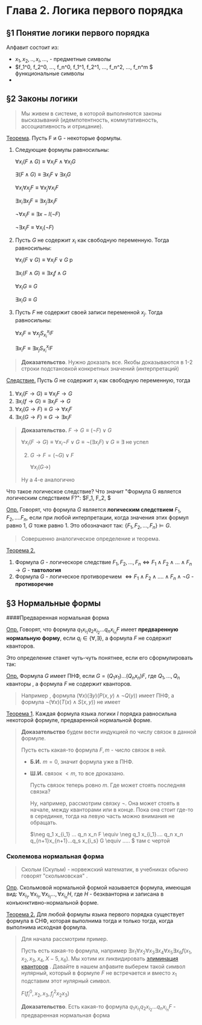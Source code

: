 # Глава 2. Логика первого порядка 

## §1 Понятие логики первого порядка

Алфавит состоит из: 

- $x_1, x_2, .., x_i, ...,$  - предметные символы
- $f_1^0, f_2^0, ..., f_n^0, f_1^1, f_2^1, ..., f_n^2, ..., f_n^m $ функциональные символы
- ​

## §2 Законы логики

> Мы живем в системе, в которой выполняются законы высказываний (идемпотентность, коммутативность, ассоциативность и отрицание).

<u>Теорема</u>. Пусть F и G - некоторые формулы. 

1. Следующие формулы равносильны:

   $\forall x_i (F \land G) \equiv \forall x_i F \land \forall x_i G$

   $\exists (F \land G) \equiv \exists x_i F \lor \exists x_i G$

   $\forall x_i \forall x_j F \equiv \forall x_j \forall x_i F$

   $\exists x_i \exists x_j F \equiv \exists x_j \exists x_i F$

   $\neg \forall x_i F \equiv \exists x-I(\neg F)$

   $\neg \exists x_i F \equiv \forall x_i (\neg F)$

2. Пусть $G$ не содержит $x_i$ как свободную переменную. Тогда равносильны:

   $\forall x_i (F \lor G) \equiv \forall x_i  F \lor G$ р

   $\exists x_i(F \land G) \equiv \exists x_i f \land G$

   $\forall x_i G \equiv G$

   $\exists x_i G \equiv G$

3. Пусть $F$ не содержит своей записи переменной $x_j$. Тогда равносильны:

   $\forall x_i F \equiv \forall x_j S_{x_i}^{x_j} F$

   $\exists x_i F \equiv \exists x_j S_{x_i}^{x_j} F$

> **Доказательство**. Нужно доказать все. Якобы доказываются в 1-2 строки подстановкой конкретных значений (интерпретаций)

<u>Следствие.</u> Пусть $G$ не содержит $x_i$ как свободную переменную, тогда

1. $\forall x_i (F \rightarrow G) \equiv \forall x_i F \rightarrow G$
2. $\exists x_i(f \rightarrow G) \equiv \exists x_i F \rightarrow G$
3. $\forall x_i (G \rightarrow F) \equiv G \rightarrow \forall x_i F$
4. $\exists x_i (G \rightarrow F) \equiv G \rightarrow \exists x_i F$

> **Доказательство.** $F \rightarrow G \equiv (\neg F) \lor G$
>
> $\forall x_i (F \rightarrow G) \equiv \forall x_i \neg F \lor G \equiv \neg(\exists x_i F) \lor G \equiv \exists$ не успел
>
> 2. $G \rightarrow F = (\neg G) \lor F$
>
>    $\forall x_i(G \rightarrow )$
>
> Ну а 4-е аналогично 
>
> 

Что такое логическое следствие? Что значит "Формула G является логическим следствием F?": $F_1, F_2, $

<u>Опр.</u> Говорят, что формула $G$ является **логическим следствием** $F_1, F_2, .... F_n$, если при любой интерпретации, когда значения этих формул равно $1$, $G$ тоже равно $1$.  Это обозначают так: $\{F_1, F_2, ..., F_n\} \models G$.

> Совершенно аналогическое определение и теорема.

<u>Теорема 2.</u> 

1. Формула $G$ - логическоре следствие $F_1, F_2, ... , F_n  \Leftrightarrow F_1 \land F_2 \land ... \land F_n \rightarrow G$ - **тавтология**
2. Формула $G$ - логическое противоречием $\Leftrightarrow F_1 \land F_2 \land.... \land F_n \land \neg G$  - **противоречие**  

## §3 Нормальные формы

####Предваренная нормальная форма

<u>Опр.</u> Говорят, что формула $q_1x_{i_1}q_2x_{i_2} ...q_nx_{i_n}F$ имеет **предваренную нормальную форму**, если  $q_i \in \{\forall, \exists\}$, а формула $F$ не содержит кванторов.

Это определение станет чуть-чуть понятнее, если его сформулировать так:

<u>Опр.</u> Формула $G$ имеет ПНФ, если $G = (Q_1 x_1)…(Q_n x_n )F$, где $Q_1, …, Q_n$ кванторы , а формула $F$ не содержит кванторов.

> Например , формула $(\forall x)(\exists y)(P(x,y) \land \neg Q(y))$ имеет ПНФ, а формула $\neg (\forall x) (T(x) \land S(x, y))$ не имеет

<u>Теорема 1</u>. Каждая формула языка логики $I$ порядка равносильна некоторой формуле, предваренной нормальной форме.

> **Доказательство** будем вести индукцией по числу связок в данной формуле.
>
> Пусть есть какая-то формула $F, m$ - число связок в ней. 
>
> - **Б.И.** $m = 0$, значит формула уже в ПНФ.
>
> - **Ш.И.** связок $< m$, то все дроказано.
>
>   Пусть связок теперь ровно $m$. Где может стоять последняя связка? 
>
>   Ну, например, рассмотрим связку $\neg$. Она может стоять в начале, между кванторами или в конце. Пока она стоит где-то в серединке, тогда на левую часть можно внимания не обращать. 
>
>   $\neg q_1 x_{i_1} ... q_n x_n F \equiv \neg q_1 x_{i_1}.... q_n x_n q_{n+1}x_{n+1}...q_s x_{i_s} G \equiv ..... $ там с чертой 

### Сколемова нормальная форма

> Скольм (Скульм) - норвежский математик, в учебниках обычно говорят "скольмовская" .

<u>Опр</u>. Скольмовой нормальной формой называется формула, имеющая вид: $\forall x_{i_1}, \forall x_{i_1}, \forall x_{i_1} ..., \forall x_{i_n} H$, где $H$ - безкванторна и записана в конъюнктивно-нормальной форме. 

<u>Теорема 2.</u> Для любой формулы языка первого порядка существует формула в СНФ, которая выполнима тогда и только тогда, когда выполнима исходная формула.

> Для начала рассмотрим пример.
>
> Пусть есть какая-то формула, например $\exists x_1 \forall x_2 \forall x_3 \exists x_4 \forall x_5 \exists x_6 f(x_1, x_2, x_3, x_4, X-5, x_6)$. Мы хотим их ликвидировать [элиминация кванторов](https://ru.wikipedia.org/wiki/%D0%AD%D0%BB%D0%B8%D0%BC%D0%B8%D0%BD%D0%B0%D1%86%D0%B8%D1%8F_%D0%BA%D0%B2%D0%B0%D0%BD%D1%82%D0%BE%D1%80%D0%BE%D0%B2) . Давайте в нашем алфавите выберем такой символ нулярный, который в формуле $F$ не встречается и вместо $x_1$ подставим этот нулярный символ. 
>
> $F(f_i^0, x_2, x_3, f_j^2x_2x_3)$
>
> **Доказательство**. Есть какая-то формула $q_1x_{i_1}q_2x_{i_2} ...q_nx_{i_n}F$ - предваренная нормальная форма 

